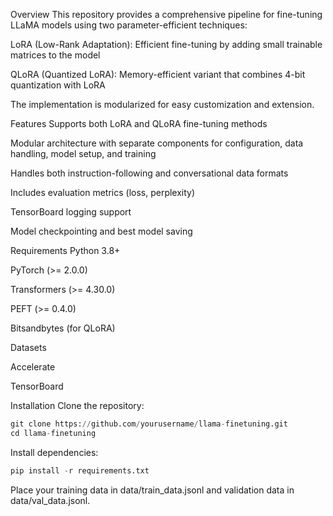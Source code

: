 Overview
This repository provides a comprehensive pipeline for fine-tuning LLaMA models using two parameter-efficient techniques:

LoRA (Low-Rank Adaptation): Efficient fine-tuning by adding small trainable matrices to the model

QLoRA (Quantized LoRA): Memory-efficient variant that combines 4-bit quantization with LoRA

The implementation is modularized for easy customization and extension.



Features
Supports both LoRA and QLoRA fine-tuning methods

Modular architecture with separate components for configuration, data handling, model setup, and training

Handles both instruction-following and conversational data formats

Includes evaluation metrics (loss, perplexity)

TensorBoard logging support

Model checkpointing and best model saving


Requirements
Python 3.8+

PyTorch (>= 2.0.0)

Transformers (>= 4.30.0)

PEFT (>= 0.4.0)

Bitsandbytes (for QLoRA)

Datasets

Accelerate

TensorBoard


Installation
Clone the repository:
```python
git clone https://github.com/yourusername/llama-finetuning.git
cd llama-finetuning
```

Install dependencies:
```python
pip install -r requirements.txt
```


Place your training data in data/train_data.jsonl and validation data in data/val_data.jsonl.
